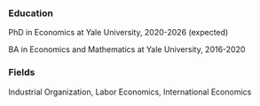 

### Education 


PhD in Economics at Yale University, 2020-2026 (expected)

BA in Economics and Mathematics at Yale University, 2016-2020

### Fields

Industrial Organization, Labor Economics, International Economics
